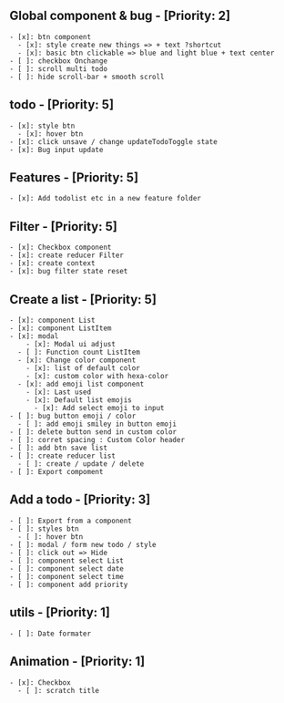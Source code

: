 ## Global component & bug - [Priority: 2]
    - [x]: btn component
      - [x]: style create new things => + text ?shortcut
      - [x]: basic btn clickable => blue and light blue + text center
    - [ ]: checkbox Onchange
    - [ ]: scroll multi todo
    - [ ]: hide scroll-bar + smooth scroll

## todo - [Priority: 5]
    - [x]: style btn
      - [x]: hover btn
    - [x]: click unsave / change updateTodoToggle state
    - [x]: Bug input update

## Features - [Priority: 5]
    - [x]: Add todolist etc in a new feature folder

## Filter - [Priority: 5]
    - [x]: Checkbox component
    - [x]: create reducer Filter
    - [x]: create context
    - [x]: bug filter state reset

## Create a list - [Priority: 5]
    - [x]: component List
    - [x]: component ListItem
    - [x]: modal
        - [x]: Modal ui adjust
      - [ ]: Function count ListItem
      - [x]: Change color component
        - [x]: list of default color
        - [x]: custom color with hexa-color
      - [x]: add emoji list component
        - [x]: Last used
        - [x]: Default list emojis
          - [x]: Add select emoji to input
    - [ ]: bug button emoji / color 
      - [ ]: add emoji smiley in button emoji
    - [ ]: delete button send in custom color
    - [ ]: corret spacing : Custom Color header
    - [ ]: add btn save list
    - [ ]: create reducer list
      - [ ]: create / update / delete
    - [ ]: Export compoment

## Add a todo - [Priority: 3]
    - [ ]: Export from a component
    - [ ]: styles btn 
      - [ ]: hover btn 
    - [ ]: modal / form new todo / style
    - [ ]: click out => Hide
    - [ ]: component select List
    - [ ]: component select date
    - [ ]: component select time
    - [ ]: component add priority

## utils - [Priority: 1]
    - [ ]: Date formater

## Animation - [Priority: 1]
    - [x]: Checkbox
      - [ ]: scratch title